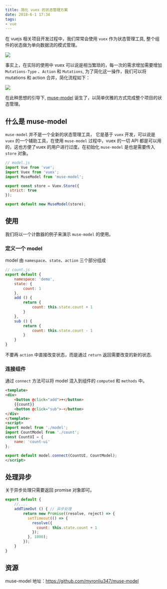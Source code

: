 ```yaml
---
title: 简化 vuex 的状态管理方案
date: 2018-6-1 17:34
tags: 
- vue
---
```


在 vuejs 相关项目开发过程中，我们常常会使用 `vuex` 作为状态管理工具, 整个组件的状态做为单向数据流的模式管理。

![](https://vuex.vuejs.org/vuex.png)

事实上，在实际的使用中 vuex 可以说是相当繁琐的，每一次的需求增加需要增加 `Mutations-Type` 、`Action` 和 `Mutations`, 为了简化这一操作，我们可以将 mutations 和 action 合并，简化流程如下：

![](https://vuex.vuejs.org/flow.png)

在此种思想的引导下, [muse-model](https://github.com/myronliu347/muse-model) 诞生了，以简单优雅的方式完成整个项目的状态管理。
<!--more-->
## 什么是 muse-model

`muse-model` 并不是一个全新的状态管理工具， 它是基于 `vuex` 开发，可以说是 `vuex` 的一个辅助工具，在使用 `muse-model` 过程中，vuex 的一切 API 都是可以用的，这也方便了vuex 的用户进行过度。在初始化 `muse-model` 是也是需要传入 `store` 对象。

```javascript
// model.js
import Vue from 'vue';
import Vuex from 'vuex';
import MuseModel from 'muse-model';

export const store = Vuex.Store({
  strict: true
});

export default new MuseModel(store);
```

## 使用

我们将以一个计数器的例子来演示 `muse-model` 的使用。

### 定义一个 model

model 由 `namespace`、`state`、`action` 三个部分组成

```javascript
// count.js
export default {
    namespace: 'demo',
    state: {
        count: 1
    },
    add () {
        return {
            count: this.state.count + 1
        }
    },
    sub () {
        return {
            count: this.state.count - 1
        }
    }
}
```

不要再 `action` 中直接改变状态，而是通过 `return` 返回需要改变的新的状态.

### 连接组件

通过 `connect` 方法可以将 model 混入到组件的 `computed` 和 `methods` 中。

```html
<template>
<div>
    <button @click="add">+</button>
    {{count}}
    <button @click="sub">-</button>
</div>
</template>
<script>
import model from './model';
import CountModel from './count';
const CountUI = {
    name: 'count-ui'
};

export default model.connect(CountUI, CountModel);
</script>
```

## 处理异步

关于异步处理只需要返回 promise 对象即可。

```javascript
export default {
    //....
    addTimeOut () { // 异步处理
        return new Promise((resolve, reject) => {
          setTimeout(() => {
            resolve({
              count: this.state.count + 1
            });
          }, 1000);
        });
    }
}
``` 

## 资源

muse-model 地址：https://github.com/myronliu347/muse-model


